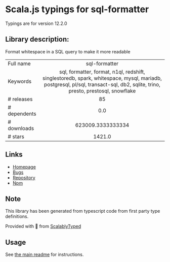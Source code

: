 
# Scala.js typings for sql-formatter

Typings are for version 12.2.0

## Library description:
Format whitespace in a SQL query to make it more readable

|                    |                 |
| ------------------ | :-------------: |
| Full name          | sql-formatter |
| Keywords           | sql, formatter, format, n1ql, redshift, singlestoredb, spark, whitespace, mysql, mariadb, postgresql, pl/sql, transact-sql, db2, sqlite, trino, presto, prestosql, snowflake |
| # releases         | 85 |
| # dependents       | 0.0 |
| # downloads        | 623009.3333333334 |
| # stars            | 1421.0 |

## Links
- [Homepage](https://github.com/sql-formatter-org/sql-formatter#readme)
- [Bugs](https://github.com/sql-formatter-org/sql-formatter/issues)
- [Repository](https://github.com/sql-formatter-org/sql-formatter)
- [Npm](https://www.npmjs.com/package/sql-formatter)
    


## Note
This library has been generated from typescript code from first party type definitions.

Provided with :purple_heart: from [ScalablyTyped](https://github.com/oyvindberg/ScalablyTyped)

## Usage
See [the main readme](../../readme.md) for instructions.


